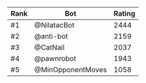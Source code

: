 Rank|Bot|Rating
---|---|---
#1|@NilatacBot|2444
#2|@anti-bot|2159
#3|@CatNail|2037
#4|@pawnrobot|1943
#5|@MinOpponentMoves|1058
